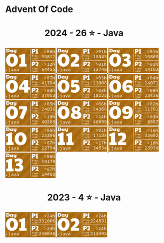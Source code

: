 <html>
<body>
<h1>Advent Of Code</h1>
<!-- AOC TILES BEGIN -->
<h1 align="center">
  2024 - 26 ⭐ - Java
</h1>
<a href="src/main/java/fr/home/mikedev/aoc2024/Main01.java">
  <img src=".aoc_tiles/tiles/2024/01.png" width="161px">
</a>
<a href="src/main/java/fr/home/mikedev/aoc2024/Main02.java">
  <img src=".aoc_tiles/tiles/2024/02.png" width="161px">
</a>
<a href="src/main/java/fr/home/mikedev/aoc2024/Main03.java">
  <img src=".aoc_tiles/tiles/2024/03.png" width="161px">
</a>
<a href="src/main/java/fr/home/mikedev/aoc2024/Main04.java">
  <img src=".aoc_tiles/tiles/2024/04.png" width="161px">
</a>
<a href="src/main/java/fr/home/mikedev/aoc2024/Main05.java">
  <img src=".aoc_tiles/tiles/2024/05.png" width="161px">
</a>
<a href="src/main/java/fr/home/mikedev/aoc2024/Main06.java">
  <img src=".aoc_tiles/tiles/2024/06.png" width="161px">
</a>
<a href="src/main/java/fr/home/mikedev/aoc2024/Main07.java">
  <img src=".aoc_tiles/tiles/2024/07.png" width="161px">
</a>
<a href="src/main/java/fr/home/mikedev/aoc2024/Main08.java">
  <img src=".aoc_tiles/tiles/2024/08.png" width="161px">
</a>
<a href="src/main/java/fr/home/mikedev/aoc2024/Main09.java">
  <img src=".aoc_tiles/tiles/2024/09.png" width="161px">
</a>
<a href="src/main/java/fr/home/mikedev/aoc2024/Main10.java">
  <img src=".aoc_tiles/tiles/2024/10.png" width="161px">
</a>
<a href="src/main/java/fr/home/mikedev/aoc2024/Main11.java">
  <img src=".aoc_tiles/tiles/2024/11.png" width="161px">
</a>
<a href="src/main/java/fr/home/mikedev/aoc2024/Main12.java">
  <img src=".aoc_tiles/tiles/2024/12.png" width="161px">
</a>
<a href="src/main/java/fr/home/mikedev/aoc2024/Main13.java">
  <img src=".aoc_tiles/tiles/2024/13.png" width="161px">
</a>
<h1 align="center">
  2023 - 4 ⭐ - Java
</h1>
<a href="src/main/java/fr/home/mikedev/aoc2023/Main01.java">
  <img src=".aoc_tiles/tiles/2023/01.png" width="161px">
</a>
<a href="src/main/java/fr/home/mikedev/aoc2023/Main02.java">
  <img src=".aoc_tiles/tiles/2023/02.png" width="161px">
</a>
<!-- AOC TILES END -->
</body>
</html>

